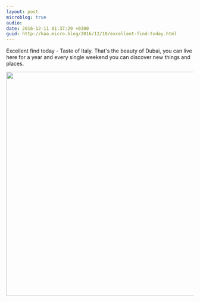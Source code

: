```yaml
---
layout: post
microblog: true
audio: 
date: 2016-12-11 01:37:29 +0300
guid: http://kaa.micro.blog/2016/12/10/excellent-find-today.html
---
```

Excellent find today - Taste of Italy. That's the beauty of Dubai, you can live here for a year and every single weekend you can discover new things and places.

<img src="https://micro.kaa.bz/uploads/2018/a042fac1a5.jpg" width="600" height="600" />
